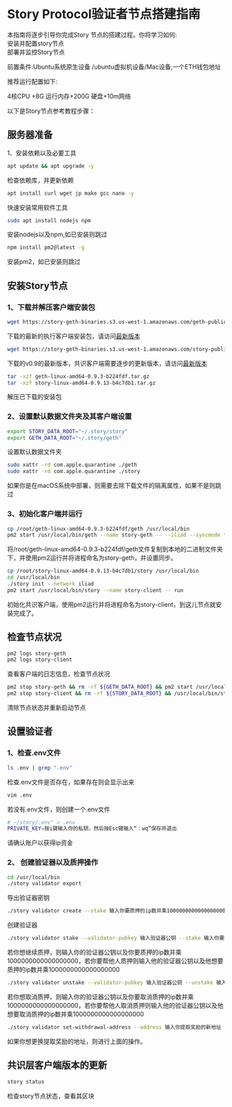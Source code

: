 # Story Protocol验证者节点搭建指南



本指南将逐步引导你完成Story 节点的搭建过程。你将学习如何:  
安装并配置story节点  
部署并监控Story节点  
  
前置条件:Ubuntu系统原生设备 /ubuntu虚拟机设备/Mac设备,一个ETH钱包地址

推荐运行配置如下:  

4核CPU +8G 运行内存+200G 硬盘+10m网络  

以下是Story节点参考教程步骤：  

## 服务器准备
1、安装依赖以及必要工具

```bash
apt update && apt upgrade -y
```
检查依赖库，并更新依赖  

```bash
apt install curl wget jp make gcc nano -y
```
快速安装常用软件工具  
```bash
sudo apt install nodejs npm
```
安装nodejs以及npm,如已安装则跳过  

```bash
npm install pm2@latest -g
```
安装pm2，如已安装则跳过    
## 安装Story节点  
  
### 1、下载并解压客户端安装包  
```bash
wget https://story-geth-binaries.s3.us-west-1.amazonaws.com/geth-public/geth-linux-amd64-0.9.3-b224fdf.tar.gz
```
下载的最新的执行客户端安装包，请访问[最新版本](https://github.com/piplabs/story-geth/releases)  

```bash
wget https://story-geth-binaries.s3.us-west-1.amazonaws.com/story-public/story-linux-amd64-0.9.13-b4c7db1.tar.gz
```
下载的v0.9的最新版本，共识客户端需要逐步的更新版本，请访问[最新版本](https://github.com/piplabs/story/releases)  

```bash
tar -xzf geth-linux-amd64-0.9.3-b224fdf.tar.gz
tar -xzf story-linux-amd64-0.9.13-b4c7db1.tar.gz
```
解压已下载的安装包  

### 2、设置默认数据文件夹及其客户端设置  
```bash
export STORY_DATA_ROOT="~/.story/story"
export GETH_DATA_ROOT="~/.story/geth"
```
设置默认数据文件夹  

```bash
sudo xattr -rd com.apple.quarantine ./geth
sudo xattr -rd com.apple.quarantine ./story
```
如果你是在macOS系统中部署，则需要去除下载文件的隔离属性，如果不是则跳过  

### 3、初始化客户端并运行   
```bash
cp /root/geth-linux-amd64-0.9.3-b224fdf/geth /usr/local/bin
pm2 start /usr/local/bin/geth --name story-geth -- --iliad --syncmode full
```
将/root/geth-linux-amd64-0.9.3-b224fdf/geth文件复制到本地的二进制文件夹下，并使用pm2运行并将进程命名为story-geth，并设置同步。  

```bash
cp /root/story-linux-amd64-0.9.13-b4c7db1/story /usr/local/bin
cd /usr/local/bin
./story init --network iliad
pm2 start /usr/local/bin/story --name story-client -- run
```
初始化共识客户端，使用pm2运行并将进程命名为story-client，到这儿节点就安装完成了。  
## 检查节点状况  
```bash
pm2 logs story-geth
pm2 logs story-client
```
查看客户端的日志信息，检查节点状况  

```bash
pm2 stop story-geth && rm -rf ${GETH_DATA_ROOT} && pm2 start /usr/local/bin/geth --name story-geth -- --iliad --syncmode full
pm2 stop story-client && rm -rf ${STORY_DATA_ROOT} && /usr/local/bin/story init --network iliad && pm2 start /usr/local/bin/story --name story-client -- run
```
清除节点状态并重新启动节点  

## 设置验证者  
### 1、检查.env文件  
```bash
ls .env | grep ".env"
```
检查.env文件是否存在，如果存在则会显示出来  
```bash
vim .env
```
若没有.env文件，则创建一个.env文件
```bash
# ~/story/.env" > .env
PRIVATE_KEY=按i键输入你的私钥，然后按Esc键输入“：wq”保存并退出
```
请确认账户以获得ip资金  
### 2、 创建验证器以及质押操作
```bash
cd /usr/local/bin
./story validator export
```
导出验证器密钥  

```bash
./story validator create --stake 输入你要质押的ip数并乘1000000000000000000
```
创建验证器  

```bash
./story validator stake --validator-pubkey 输入验证器公钥 --stake 输入你要质押的ip数并乘1000000000000000000
```
若你想继续质押，则输入你的验证器公钥以及你要质押的ip数并乘1000000000000000000，若你要帮他人质押则输入他的验证器公钥以及他想要质押的ip数并乘1000000000000000000  
```bash
./story validator unstake --validator-pubkey 输入验证器公钥 --unstake 输入你要取消质押的ip数并乘1000000000000000000
```
若你想取消质押，则输入你的验证器公钥以及你要取消质押的ip数并乘1000000000000000000，若你要帮他人取消质押则输入他的验证器公钥以及他想要取消质押的ip数并乘1000000000000000000   
```bash
./story validator set-withdrawal-address --address 输入你提取奖励的新地址
```
如果你想更换提取奖励的地址，则进行上面的操作。  
## 共识层客户端版本的更新  
```bash
story status
```
检查story节点状态，查看其区块
